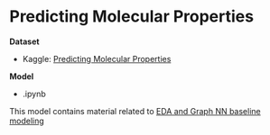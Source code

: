 # Predicting Molecular Properties


__Dataset__
- Kaggle: [Predicting Molecular Properties](https://www.kaggle.com/c/champs-scalar-coupling/)



__Model__
- .ipynb

This model contains material related to [EDA and Graph NN baseline modeling](https://www.kaggle.com/corochann/eda-and-graph-nn-baseline-modeling/notebook)
